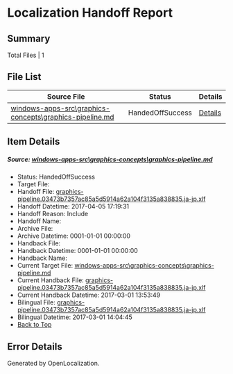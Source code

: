 # <a name='report-top'></a> Localization Handoff Report

## Summary
 Total Files | 1

## File List
 Source File | Status | Details 
 ----------- | ------ | ------- 
 [windows-apps-src\graphics-concepts\graphics-pipeline.md](https://cpubwin.visualstudio.com/windows-uwp/_git/windows-uwp/commit/39d4e8ea11242331843ad5393ba23edd40b2227c?path=windows-apps-src%2Fgraphics-concepts%2Fgraphics-pipeline.md&_a=contents) | HandedOffSuccess | [Details](#138faa1f0161b433b07229ee73737adeb232fa763215)

## Item Details
##### <a name='138faa1f0161b433b07229ee73737adeb232fa763215'></a> Source: [windows-apps-src\graphics-concepts\graphics-pipeline.md](https://cpubwin.visualstudio.com/windows-uwp/_git/windows-uwp/commit/39d4e8ea11242331843ad5393ba23edd40b2227c?path=windows-apps-src%2Fgraphics-concepts%2Fgraphics-pipeline.md&_a=contents)
* Status: HandedOffSuccess
* Target File: 
* Handoff File: [graphics-pipeline.03473b7357ac85a5d5914a62a104f3135a838835.ja-jp.xlf](https://cpubwin.visualstudio.com/windows-uwp/_git/WDCLib.handoff/commit/72a0eadb65f8b0aa685c1b68a82a052c63defe2e?path=ol-handoff%2Fcpubwin%2Fwindows-uwp.ja-jp%2Fmaster%2Fgraphics-pipeline.03473b7357ac85a5d5914a62a104f3135a838835.ja-jp.xlf&_a=contents)
* Handoff Datetime: 2017-04-05 17:19:31
* Handoff Reason: Include
* Handoff Name: 
* Archive File: 
* Archive Datetime: 0001-01-01 00:00:00
* Handback File: 
* Handback Datetime: 0001-01-01 00:00:00
* Handback Name: 
* Current Target File: [windows-apps-src\graphics-concepts\graphics-pipeline.md](https://cpubwin.visualstudio.com/windows-uwp/_git/windows-uwp.ja-jp/commit/b732bd72db642001e9bf63e84c777a54f8da9cd8?path=windows-apps-src%2Fgraphics-concepts%2Fgraphics-pipeline.md&_a=contents)
* Current Handback File: [graphics-pipeline.03473b7357ac85a5d5914a62a104f3135a838835.ja-jp.xlf](https://cpubwin.visualstudio.com/windows-uwp/_git/WDCLib.handback/commit/14c84f4f3190a8231e848b2f586d80bc5a0f80c8?path=ol-handback%2Fcpubwin%2Fwindows-uwp.ja-jp%2Fmaster%2Fgraphics-pipeline.03473b7357ac85a5d5914a62a104f3135a838835.ja-jp.xlf&_a=contents)
* Current Handback Datetime: 2017-03-01 13:53:49
* Bilingual File: [graphics-pipeline.03473b7357ac85a5d5914a62a104f3135a838835.ja-jp.xlf](https://cpubwin.visualstudio.com/windows-uwp/_git/WDCLib.handback/commit/14c84f4f3190a8231e848b2f586d80bc5a0f80c8?path=ol-handback%2Fcpubwin%2Fwindows-uwp.ja-jp%2Fmaster%2Fgraphics-pipeline.03473b7357ac85a5d5914a62a104f3135a838835.ja-jp.xlf&_a=contents)
* Bilingual Datetime: 2017-03-01 14:04:45
* [Back to Top](#report-top)


## Error Details

Generated by OpenLocalization.
